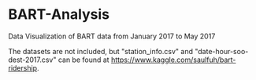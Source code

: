 # BART-Analysis

Data Visualization of BART data from January 2017 to May 2017

The datasets are not included, but "station_info.csv" and "date-hour-soo-dest-2017.csv" can be found at https://www.kaggle.com/saulfuh/bart-ridership. 
